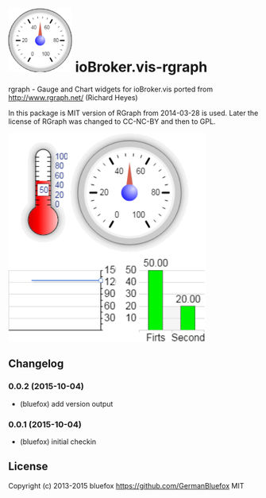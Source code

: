 ![Logo](admin/rgraph.png)
ioBroker.vis-rgraph
============

rgraph - Gauge and Chart widgets for ioBroker.vis ported from http://www.rgraph.net/ (Richard Heyes)

In this package is MIT version of RGraph from 2014-03-28 is used. 
Later the license of RGraph was changed to CC-NC-BY and then to GPL.

![Example](img/widgets.png)

## Changelog

### 0.0.2 (2015-10-04)
- (bluefox) add version output

### 0.0.1 (2015-10-04)
- (bluefox) initial checkin

## License
 Copyright (c) 2013-2015 bluefox https://github.com/GermanBluefox
 MIT